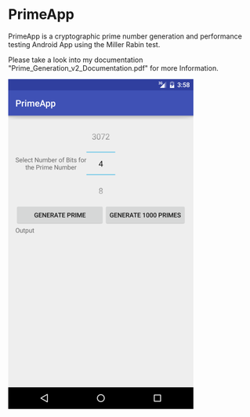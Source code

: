 # PrimeApp
PrimeApp is a cryptographic prime number generation and performance testing Android App using the Miller Rabin test.

Please take a look into my documentation "Prime_Generation_v2_Documentation.pdf" for more Information.

![Screenshot](https://github.com/hengxti/PrimeApp/blob/master/Screenshot_20160903-1814292.png)

